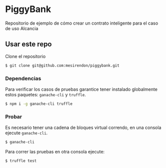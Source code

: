 # PiggyBank
Repositorio de ejemplo de cómo crear un contrato inteligente para el caso de uso Alcancia

## Usar este repo
Clone el repositorio

```bash
$ git clone git@github.com:mesirendon/piggybank.git
```

### Dependencias
Para verificar los casos de pruebas garantice tener instalado globalmente estos paquetes: `ganache-cli` y `truffle`.

```bash
$ npm i -g ganache-cli truffle
```

### Probar
Es necesario tener una cadena de bloques virtual correndo, en una consola ejecute `ganache-cli`.

```bash
$ ganache-cli
```

Para correr las pruebas en otra consola ejecute:

```bash
$ truffle test
```
